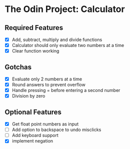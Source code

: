 # The Odin Project: Calculator

## Required Features
- [x] Add, subtract, multiply and divide functions
- [x] Calculator should only evaluate two numbers at a time
- [x] Clear function working

## Gotchas
- [x] Evaluate only 2 numbers at a time
- [x] Round answers to prevent overflow
- [x] Handle pressing = before entering a second number
- [x] Division by zero

## Optional Features
- [x] Get float point numbers as input
- [ ] Add option to backspace to undo misclicks
- [ ] Add keyboard support
- [x] implement negation
